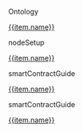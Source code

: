 <!DOCTYPE html>
<html>
  <head>
    <meta charset="utf-8">
    <meta name="viewport" content="width=device-width,initial-scale=1.0">
    <title>docs_homepage</title>
<link href="https://cdn.bootcss.com/twitter-bootstrap/4.2.1/css/bootstrap.min.css" rel="stylesheet">

  </head>
  <style scoped >
  h1, h2 {
    font-weight: normal;
  }
  ul {
    /* list-style-type: none; */
    padding: 0;
    text-align: left;
  }
  li {
    display: block;
    margin: 0;

  }
  ul a {
      font-size:22px;
  font-family:SourceSansPro-Regular;
  font-weight:400;
  color:rgba(110,111,112,1);
  position: relative;
  padding-left: 10px;
  }

  li a::before {
    content: '';
    width:4px;
    height:4px;
    border-radius: 50%;
    background:#000000;
    position: absolute;
      /* display: block; */
      left: 0;
      top: 15px;
  }

  .content-title {
    font-size:22px;
    font-family:SourceSansPro-Bold;
    font-weight:bold;
    color:rgba(0,0,0,1);
    padding-bottom: 10px;
    border-bottom: 1px solid #979797;
    text-align:left;
    margin-bottom:10px;
  }

  .content-container {
    margin:40px 120px;
    padding:40px 30px;
    background:rgba(245,247,247,1);
  }

  .content-container .content-row:first-child {
    margin-bottom: 40px;
  }

  @media screen and (max-width:576px) {
     .content-container {
        margin:40px 20px;
    }
  }

  </style>
  <body>
    <div >
    <!-- 第一块 -->
      <div class="content-container">
        <!-- 第一块 第一行 -->
          <div class="row content-row">
            <div class="col-sm-4 col-xs-12">
                <p class="content-title">Ontology</p>
                  <div>
                      <div>
                          <a href="">{{item.name}}</a>
                      </div>
                  </div>
            </div>
            <div class="col-sm-4 col-xs-12">
                <p class="content-title">nodeSetup</p>
                  <div>
                      <div>
                          <a href="">{{item.name}}</a>
                      </div>
                  </div>
            </div>
            <div class="col-sm-4 col-xs-12">
                <p class="content-title">smartContractGuide</p>
                  <div>
                      <div>
                          <a href="">{{item.name}}</a>
                      </div>
                  </div>
            </div>
            <div class="col-sm-4 col-xs-12">
                <p class="content-title">smartContractGuide</p>
                  <div>
                      <div>
                          <a href="">{{item.name}}</a>
                      </div>
                  </div>
            </div>
          </div>
      </div>
    </div>
  </body>
</html>
